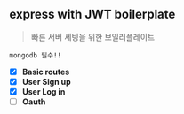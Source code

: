 ## express with JWT boilerplate

> 빠른 서버 세팅을 위한 보일러플레이트

```
mongodb 필수!!
```

- [x] **Basic routes**
- [x] **User Sign up**
- [x] **User Log in**
- [ ] **Oauth**

